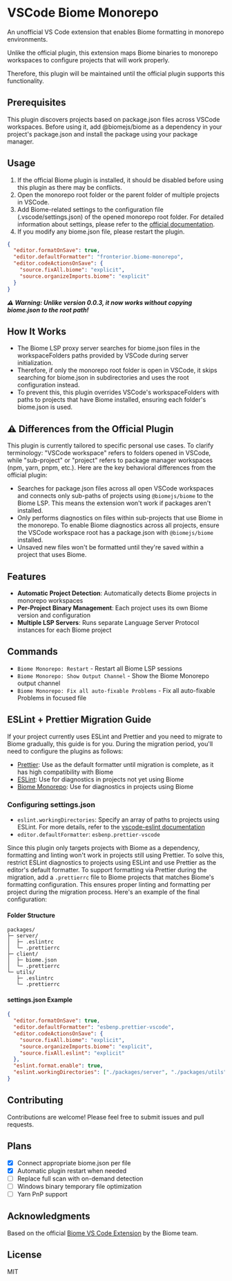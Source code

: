 # VSCode Biome Monorepo

An unofficial VS Code extension that enables Biome formatting in monorepo environments.

Unlike the official plugin, this extension maps Biome binaries to monorepo workspaces to configure projects that will work properly.

Therefore, this plugin will be maintained until the official plugin supports this functionality.

## Prerequisites

This plugin discovers projects based on package.json files across VSCode workspaces. Before using it, add @biomejs/biome as a dependency in your project's package.json and install the package using your package manager.

## Usage

1. If the official Biome plugin is installed, it should be disabled before using this plugin as there may be conflicts.
2. Open the monorepo root folder or the parent folder of multiple projects in VSCode.
3. Add Biome-related settings to the configuration file (.vscode/settings.json) of the opened monorepo root folder. For detailed information about settings, please refer to the [official documentation](https://biomejs.dev/reference/vscode).
4. If you modify any biome.json file, please restart the plugin.

```json
{
  "editor.formatOnSave": true,
  "editor.defaultFormatter": "fronterior.biome-monorepo",
  "editor.codeActionsOnSave": {
    "source.fixAll.biome": "explicit",
    "source.organizeImports.biome": "explicit"
  }
}
```

**_⚠️ Warning: Unlike version 0.0.3, it now works without copying biome.json to the root path!_**

## How It Works

- The Biome LSP proxy server searches for biome.json files in the workspaceFolders paths provided by VSCode during server initialization.
- Therefore, if only the monorepo root folder is open in VSCode, it skips searching for biome.json in subdirectories and uses the root configuration instead.
- To prevent this, this plugin overrides VSCode's workspaceFolders with paths to projects that have Biome installed, ensuring each folder's biome.json is used.

## ⚠️ Differences from the Official Plugin

This plugin is currently tailored to specific personal use cases. To clarify terminology: "VSCode workspace" refers to folders opened in VSCode, while "sub-project" or "project" refers to package manager workspaces (npm, yarn, pnpm, etc.). Here are the key behavioral differences from the official plugin:

- Searches for package.json files across all open VSCode workspaces and connects only sub-paths of projects using `@biomejs/biome` to the Biome LSP. This means the extension won't work if packages aren't installed.
- Only performs diagnostics on files within sub-projects that use Biome in the monorepo. To enable Biome diagnostics across all projects, ensure the VSCode workspace root has a package.json with `@biomejs/biome` installed.
- Unsaved new files won't be formatted until they're saved within a project that uses Biome.

## Features

- **Automatic Project Detection**: Automatically detects Biome projects in monorepo workspaces
- **Per-Project Binary Management**: Each project uses its own Biome version and configuration
- **Multiple LSP Servers**: Runs separate Language Server Protocol instances for each Biome project

## Commands

- `Biome Monorepo: Restart` - Restart all Biome LSP sessions
- `Biome Monorepo: Show Output Channel` - Show the Biome Monorepo output channel
- `Biome Monorepo: Fix all auto-fixable Problems` - Fix all auto-fixable Problems in focused file

## ESLint + Prettier Migration Guide

If your project currently uses ESLint and Prettier and you need to migrate to Biome gradually, this guide is for you. During the migration period, you'll need to configure the plugins as follows:

- [Prettier](https://marketplace.visualstudio.com/items?itemName=esbenp.prettier-vscode): Use as the default formatter until migration is complete, as it has high compatibility with Biome
- [ESLint](https://marketplace.visualstudio.com/items?itemName=dbaeumer.vscode-eslint): Use for diagnostics in projects not yet using Biome
- [Biome Monorepo](https://marketplace.visualstudio.com/items?itemName=fronterior.biome-monorepo): Use for diagnostics in projects using Biome

### Configuring settings.json

- `eslint.workingDirectories`: Specify an array of paths to projects using ESLint. For more details, refer to the [vscode-eslint documentation](https://github.com/microsoft/vscode-eslint)
- `editor.defaultFormatter`: `esbenp.prettier-vscode`

Since this plugin only targets projects with Biome as a dependency, formatting and linting won't work in projects still using Prettier.
To solve this, restrict ESLint diagnostics to projects using ESLint and use Prettier as the editor's default formatter.
To support formatting via Prettier during the migration, add a `.prettierrc` file to Biome projects that matches Biome's formatting configuration.
This ensures proper linting and formatting per project during the migration process.
Here's an example of the final configuration:

#### Folder Structure

```
packages/
├─ server/
│  ├─ .eslintrc
│  └─ .prettierrc
├─ client/
│  ├─ biome.json
│  └─ .prettierrc
└─ utils/
   ├─ .eslintrc
   └─ .prettierrc
```

#### settings.json Example

```json
{
  "editor.formatOnSave": true,
  "editor.defaultFormatter": "esbenp.prettier-vscode",
  "editor.codeActionsOnSave": {
    "source.fixAll.biome": "explicit",
    "source.organizeImports.biome": "explicit",
    "source.fixAll.eslint": "explicit"
  },
  "eslint.format.enable": true,
  "eslint.workingDirectories": ["./packages/server", "./packages/utils"]
}
```

## Contributing

Contributions are welcome! Please feel free to submit issues and pull requests.

## Plans

- [x] Connect appropriate biome.json per file
- [x] Automatic plugin restart when needed
- [ ] Replace full scan with on-demand detection
- [ ] Windows binary temporary file optimization
- [ ] Yarn PnP support

## Acknowledgments

Based on the official [Biome VS Code Extension](https://github.com/biomejs/biome-vscode) by the Biome team.

## License

MIT
